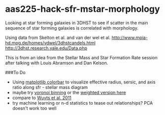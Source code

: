 # aas225-hack-sfr-mstar-morphology
Looking at star forming galaxies in 3DHST to see if scatter in the main sequence of star 
forming galaxies is correlated with morphology.

Using data from Skelton et al. and van der wel et al. 
http://www.mpia-hd.mpg.de/homes/vdwel/3dhstcandels.html
http://3dhst.research.yale.edu/Data.php

This is from an idea from the Stellar Mass and Star Formation Rate session after talking with Louis Abramson and Dan Kelson.

###To Do
* Using [matplotlib colorbar](http://matplotlib.org/examples/pylab_examples/colorbar_tick_labelling_demo.html) to visualize effective radius, sersic, and axis ratio along sfr - stellar mass diagram
* maybe try [voronoi binning](http://www-astro.physics.ox.ac.uk/~mxc/software/#binning) or the [weighted version here](http://www.phy.ohiou.edu/~diehl/WVT/)
* compare to [Wuyts et al. 2011](http://adslabs.org/adsabs/abs/2011ApJ...742...96W/)
* try machine learning or n-d statistics to tease out relationships? PCA doesn't work too well